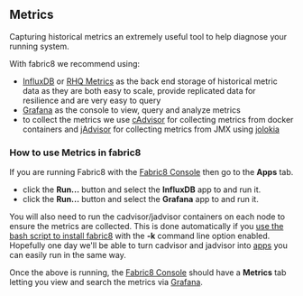 ## Metrics

Capturing historical metrics an extremely useful tool to help diagnose your running system.

With fabric8 we recommend using:

* [InfluxDB](http://influxdb.com/) or [RHQ Metrics](https://github.com/rhq-project/rhq-metrics) as the back end storage of historical metric data as they are both easy to scale, provide replicated data for resilience and are very easy to query
* [Grafana](http://grafana.org/) as the console to view, query and analyze metrics
* to collect the metrics we use [cAdvisor](https://github.com/google/cadvisor) for collecting metrics from docker containers and [jAdvisor](https://github.com/jimmidyson/jadvisor) for collecting metrics from JMX using [jolokia](http://jolokia.org/)


### How to use Metrics in fabric8

If you are running Fabric8 with the [Fabric8 Console](console.html) then go to the **Apps** tab.

* click the **Run...** button and select the **InfluxDB** app to and run it.
* click the **Run...** button and select the **Grafana** app to and run it.

You will also need to run the cadvisor/jadvisor containers on each node to ensure the metrics are collected. This is done automatically if you [use the bash script to install fabric8](openShiftDocker.html) with the **-k** command line option enabled. Hopefully one day we'll be able to turn cadvisor and jadvisor into [apps](apps.html) you can easily run in the same way.

Once the above is running, the [Fabric8 Console](console.html) should have a **Metrics** tab letting you view and search the metrics via [Grafana](http://grafana.org/).